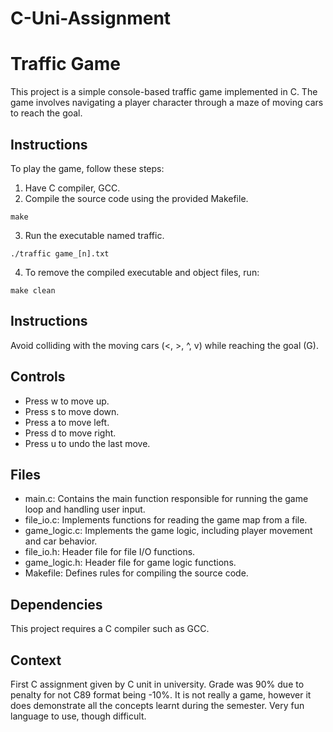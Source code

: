 # C-Uni-Assignment

# Traffic Game

This project is a simple console-based traffic game implemented in C. The game involves navigating a player character through a maze of moving cars to reach the goal.

## Instructions

To play the game, follow these steps:

1. Have C compiler, GCC.
2. Compile the source code using the provided Makefile.

`make`

3. Run the executable named traffic.

`./traffic game_[n].txt`

4. To remove the compiled executable and object files, run:

`make clean`

## Instructions

Avoid colliding with the moving cars (<, >, ^, v) while reaching the goal (G).

## Controls

- Press w to move up.
- Press s to move down.
- Press a to move left.
- Press d to move right.
- Press u to undo the last move.

## Files

- main.c: Contains the main function responsible for running the game loop and handling user input.
- file_io.c: Implements functions for reading the game map from a file.
- game_logic.c: Implements the game logic, including player movement and car behavior.
- file_io.h: Header file for file I/O functions.
- game_logic.h: Header file for game logic functions.
- Makefile: Defines rules for compiling the source code.

## Dependencies

This project requires a C compiler such as GCC.

## Context

First C assignment given by C unit in university. Grade was 90% due to penalty for not C89 format being -10%.
It is not really a game, however it does demonstrate all the concepts learnt during the semester. Very fun language to use, though difficult.
